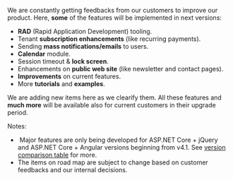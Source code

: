 We are constantly getting feedbacks from our customers to improve our
product. Here, **some** of the features will be implemented in next
versions:

-   **RAD** (Rapid Application Development) tooling.
-   Tenant **subscription enhancements** (like recurring payments).
-   Sending **mass notifications/emails** to users.
-   **Calendar** module.
-   Session timeout & **lock screen**.
-   Enhancements on **public web site** (like newsletter and contact
    pages).
-   **Improvements** on current features.
-   More **tutorials** and **examples**.

We are adding new items here as we clearify them. All these features and
**much more** will be available also for current customers in their
upgrade period.

Notes:

-    Major features are only being developed for ASP.NET Core + jQuery
    and ASP.NET Core + Angular versions beginning from v4.1. See
    [version comparison table](Version-Differences.md) for more.
-   The items on road map are subject to change based on customer
    feedbacks and our internal decisions.

